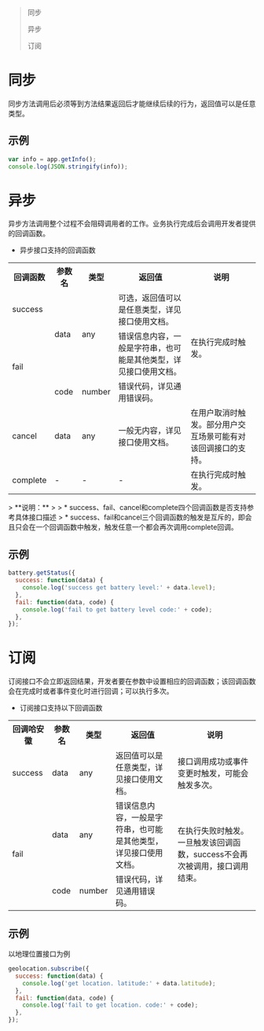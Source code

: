 > 同步
>
> 异步
>
> 订阅

# 同步

同步方法调用后必须等到方法结果返回后才能继续后续的行为，返回值可以是任意类型。

## 示例

```javascript
var info = app.getInfo();
console.log(JSON.stringify(info));
```

# 异步

异步方法调用整个过程不会阻碍调用者的工作。业务执行完成后会调用开发者提供的回调函数。

* 异步接口支持的回调函数

<table>
    <tr>
        <th>回调函数</th>
        <th>参数名</th>
        <th>类型</th>
        <th>返回值</th>
        <th>说明</th>
    </tr>
    <tr>
        <td>success</td>
        <td rowspan="2">data</td>
        <td rowspan="2">any</td>
        <td>可选，返回值可以是任意类型，详见接口使用文档。</td>
        <td rowspan="3">在执行完成时触发。</td>
    </tr>
    <tr>
        <td rowspan="2">fail</td>
        <td>错误信息内容，一般是字符串，也可能是其他类型，详见接口使用文档。</td>
    </tr>
    <tr>
        <td>code</td>
        <td>number</td>
        <td>错误代码，详见通用错误码。</td>
    </tr>
    <tr>
        <td>cancel</td>
        <td>data</td>
        <td>any</td>
        <td>一般无内容，详见接口使用文档。</td>
        <td>在用户取消时触发。部分用户交互场景可能有对该回调接口的支持。</td>
    </tr>
    <tr>
        <td>complete</td>
        <td>-</td>
        <td>-</td>
        <td>-</td>
        <td>在执行完成时触发。</td>
    </tr>
</table>
> **说明：**
>
> * success、fail、cancel和complete四个回调函数是否支持参考具体接口描述
> * success、fail和cancel三个回调函数的触发是互斥的，即会且只会在一个回调函数中触发，触发任意一个都会再次调用complete回调。

## 示例

```javascript
battery.getStatus({
  success: function(data) {
    console.log('success get battery level:' + data.level);
  },
  fail: function(data, code) {
    console.log('fail to get battery level code:' + code);
  },
});
```

# 订阅

订阅接口不会立即返回结果，开发者要在参数中设置相应的回调函数；该回调函数会在完成时或者事件变化时进行回调；可以执行多次。

* 订阅接口支持以下回调函数

<table>
  <tr>
    <th>回调哈安徽</th>
    <th>参数名</th>
    <th>类型</th>
    <th>返回值</th>
    <th>说明</th>
  </tr>
  <tr>
    <td>success</td>
    <td>data</td>
    <td>any</td>
    <td>返回值可以是任意类型，详见接口使用文档。</td>
    <td>接口调用成功或事件变更时触发，可能会触发多次。</td>
  </tr>
  <tr>
    <td rowspan="2">fail</td>
    <td>data</td>
    <td>any</td>
    <td>错误信息内容，一般是字符串，也可能是其他类型，详见接口使用文档。</td>
    <td rowspan="2">在执行失败时触发。一旦触发该回调函数，success不会再次被调用，接口调用结束。</td>
  </tr>
  <tr>
    <td>code</td>
    <td>number</td>
    <td>错误代码，详见通用错误码。</td>
  </tr>
</table>


 ## 示例

以地理位置接口为例

```javascript
geolocation.subscribe({
  success: function(data) {
    console.log('get location. latitude:' + data.latitude);
  },
  fail: function(data, code) {
    console.log('fail to get location. code:' + code);
  },
});
```

